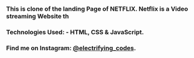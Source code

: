 ### This is clone of the landing Page of NETFLIX. Netflix is a Video streaming Website th

### Technologies Used: - HTML, CSS & JavaScript.

### Find me on Instagram: [@electrifying_codes][instagram].

[instagram]: https://www.instagram.com/electrifying_codes

